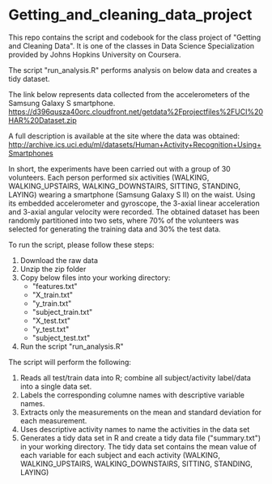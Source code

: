 # Getting_and_cleaning_data_project

This repo contains the script and codebook for the class project of "Getting and Cleaning Data".
It is one of the classes in Data Science Specialization provided by Johns Hopkins University on Coursera. 

The script "run_analysis.R" performs analysis on below data and creates a tidy dataset.

The link below represents data collected from the accelerometers of the Samsung Galaxy S smartphone.
https://d396qusza40orc.cloudfront.net/getdata%2Fprojectfiles%2FUCI%20HAR%20Dataset.zip

A full description is available at the site where the data was obtained:
http://archive.ics.uci.edu/ml/datasets/Human+Activity+Recognition+Using+Smartphones

In short, the experiments have been carried out with a group of 30 volunteers. Each person performed six activities (WALKING, WALKING_UPSTAIRS, WALKING_DOWNSTAIRS, SITTING, STANDING, LAYING) wearing a smartphone (Samsung Galaxy S II) on the waist. Using its embedded accelerometer and gyroscope, the 3-axial linear acceleration and 3-axial angular velocity were recorded. The obtained dataset has been randomly partitioned into two sets, where 70% of the volunteers was selected for generating the training data and 30% the test data. 

To run the script, please follow these steps:

1. Download the raw data
2. Unzip the zip folder
3. Copy below files into your working directory:
    * "features.txt"
    * "X_train.txt"
    * "y_train.txt"
    * "subject_train.txt"
    * "X_test.txt"
    * "y_test.txt"
    * "subject_test.txt"
4. Run the script "run_analysis.R" 

The script will perform the following:

1. Reads all test/train data into R; combine all subject/activity label/data into a single data set.
2. Labels the corresponding columne names with descriptive variable names.
3. Extracts only the measurements on the mean and standard deviation for each measurement.
4. Uses descriptive activity names to name the activities in the data set
5. Generates a tidy data set in R and create a tidy data file ("summary.txt") in your working directory. The tidy data set contains the mean value of each variable for each subject and each activity (WALKING, WALKING_UPSTAIRS, WALKING_DOWNSTAIRS, SITTING, STANDING, LAYING)


